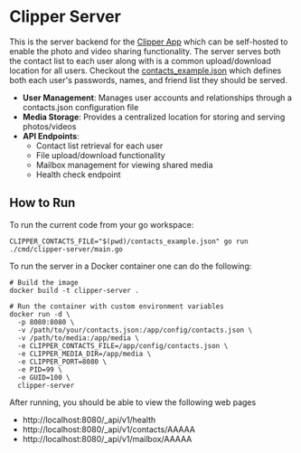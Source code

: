# Clipper Server

This is the server backend for the [Clipper App](https://github.com/clipper-camera/clipper-app) which can be self-hosted to enable the photo and video sharing functionality. The server serves both the contact list to each user along with is a common upload/download location for all users. Checkout the [contacts_example.json](./contacts_example.json) which defines both each user's passwords, names, and friend list they should be served.


- **User Management**: Manages user accounts and relationships through a contacts.json configuration file
- **Media Storage**: Provides a centralized location for storing and serving photos/videos
- **API Endpoints**:
  - Contact list retrieval for each user
  - File upload/download functionality 
  - Mailbox management for viewing shared media
  - Health check endpoint



## How to Run

To run the current code from your go workspace:
```
CLIPPER_CONTACTS_FILE="$(pwd)/contacts_example.json" go run ./cmd/clipper-server/main.go
```

To run the server in a Docker container one can do the following:
```
# Build the image
docker build -t clipper-server .

# Run the container with custom environment variables
docker run -d \
  -p 8080:8080 \
  -v /path/to/your/contacts.json:/app/config/contacts.json \
  -v /path/to/media:/app/media \
  -e CLIPPER_CONTACTS_FILE=/app/config/contacts.json \
  -e CLIPPER_MEDIA_DIR=/app/media \
  -e CLIPPER_PORT=8080 \
  -e PID=99 \
  -e GUID=100 \
  clipper-server
```

After running, you should be able to view the following web pages
- http://localhost:8080/_api/v1/health
- http://localhost:8080/_api/v1/contacts/AAAAA
- http://localhost:8080/_api/v1/mailbox/AAAAA




